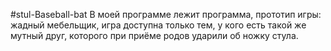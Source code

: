 #stul-Baseball-bat
В моей программе лежит программа, прототип игры: жадный мебельщик, игра доступна только тем, у кого есть такой же мутный друг, которого при приёме родов ударили об ножку стула.


